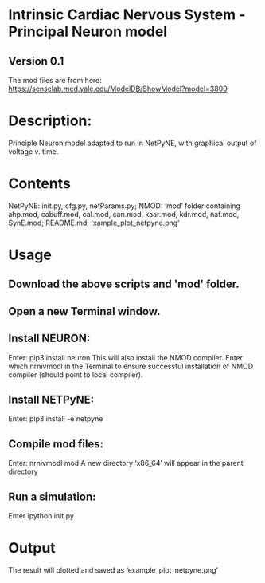 # Intrinsic Cardiac Nervous System - Principal Neuron model
## Version 0.1

The mod files are from here:
https://senselab.med.yale.edu/ModelDB/ShowModel?model=3800


# Description: 
Principle Neuron model adapted to run in NetPyNE, with graphical output of voltage v. time.


# Contents
NetPyNE: init.py, cfg.py, netParams.py;
NMOD: ‘mod’ folder containing ahp.mod, cabuff.mod, cal.mod, can.mod, kaar.mod, kdr.mod, naf.mod, SynE.mod;
README.md; 'xample_plot_netpyne.png'


# Usage
## Download the above scripts and 'mod' folder.

## Open a new Terminal window.

## Install NEURON: 
Enter: pip3 install neuron
  This will also install the NMOD compiler.
  Enter which nrnivmodl in the Terminal to ensure successful installation of NMOD compiler (should point to local compiler).

## Install NETPyNE: 
Enter: pip3 install -e netpyne

## Compile mod files: 
Enter: nrnivmodl mod
  A new directory ‘x86_64’ will appear in the parent directory

## Run a simulation: 
Enter ipython init.py

# Output
The result will plotted and saved as ‘example_plot_netpyne.png’ 

